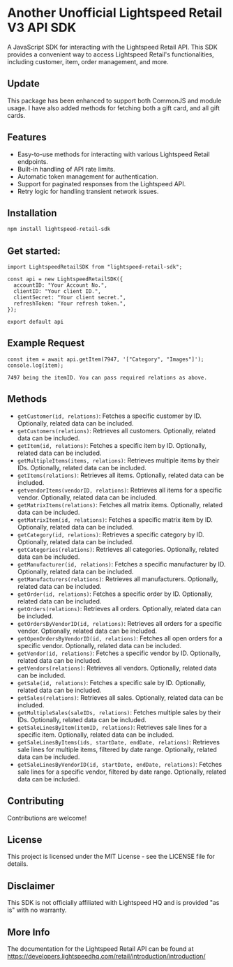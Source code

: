 # Another Unofficial Lightspeed Retail V3 API SDK

A JavaScript SDK for interacting with the Lightspeed Retail API. This SDK provides a convenient way to access Lightspeed Retail's functionalities, including customer, item, order management, and more.

## Update

This package has been enhanced to support both CommonJS and module usage. I have also added methods for fetching both a gift card, and all gift cards.

## Features

- Easy-to-use methods for interacting with various Lightspeed Retail endpoints.
- Built-in handling of API rate limits.
- Automatic token management for authentication.
- Support for paginated responses from the Lightspeed API.
- Retry logic for handling transient network issues.

## Installation

```bash
npm install lightspeed-retail-sdk
```

## Get started:

```
import LightspeedRetailSDK from "lightspeed-retail-sdk";

const api = new LightspeedRetailSDK({
  accountID: "Your Account No.",
  clientID: "Your client ID.",
  clientSecret: "Your client secret.",
  refreshToken: "Your refresh token.",
});

export default api
```

## Example Request

```
const item = await api.getItem(7947, '["Category", "Images"]');
console.log(item);

7497 being the itemID. You can pass required relations as above.
```

## Methods

- `getCustomer(id, relations)`: Fetches a specific customer by ID. Optionally, related data can be included.
- `getCustomers(relations)`: Retrieves all customers. Optionally, related data can be included.
- `getItem(id, relations)`: Fetches a specific item by ID. Optionally, related data can be included.
- `getMultipleItems(items, relations)`: Retrieves multiple items by their IDs. Optionally, related data can be included.
- `getItems(relations)`: Retrieves all items. Optionally, related data can be included.
- `getvendorItems(vendorID, relations)`: Retrieves all items for a specific vendor. Optionally, related data can be included.
- `getMatrixItems(relations)`: Fetches all matrix items. Optionally, related data can be included.
- `getMatrixItem(id, relations)`: Fetches a specific matrix item by ID. Optionally, related data can be included.
- `getCategory(id, relations)`: Retrieves a specific category by ID. Optionally, related data can be included.
- `getCategories(relations)`: Retrieves all categories. Optionally, related data can be included.
- `getManufacturer(id, relations)`: Fetches a specific manufacturer by ID. Optionally, related data can be included.
- `getManufacturers(relations)`: Retrieves all manufacturers. Optionally, related data can be included.
- `getOrder(id, relations)`: Fetches a specific order by ID. Optionally, related data can be included.
- `getOrders(relations)`: Retrieves all orders. Optionally, related data can be included.
- `getOrdersByVendorID(id, relations)`: Retrieves all orders for a specific vendor. Optionally, related data can be included.
- `getOpenOrdersByVendorID(id, relations)`: Fetches all open orders for a specific vendor. Optionally, related data can be included.
- `getVendor(id, relations)`: Fetches a specific vendor by ID. Optionally, related data can be included.
- `getVendors(relations)`: Retrieves all vendors. Optionally, related data can be included.
- `getSale(id, relations)`: Fetches a specific sale by ID. Optionally, related data can be included.
- `getSales(relations)`: Retrieves all sales. Optionally, related data can be included.
- `getMultipleSales(saleIDs, relations)`: Fetches multiple sales by their IDs. Optionally, related data can be included.
- `getSaleLinesByItem(itemID, relations)`: Retrieves sale lines for a specific item. Optionally, related data can be included.
- `getSaleLinesByItems(ids, startDate, endDate, relations)`: Retrieves sale lines for multiple items, filtered by date range. Optionally, related data can be included.
- `getSaleLinesByVendorID(id, startDate, endDate, relations)`: Fetches sale lines for a specific vendor, filtered by date range. Optionally, related data can be included.

## Contributing

Contributions are welcome!

## License

This project is licensed under the MIT License - see the LICENSE file for details.

## Disclaimer

This SDK is not officially affiliated with Lightspeed HQ and is provided "as is" with no warranty.

## More Info

The documentation for the Lightspeed Retail API can be found at https://developers.lightspeedhq.com/retail/introduction/introduction/
